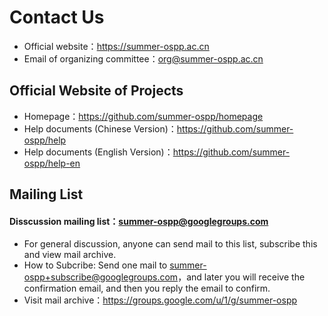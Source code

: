 # Contact Us

- Official website：<https://summer-ospp.ac.cn>
- Email of organizing committee：[org@summer-ospp.ac.cn](mailto:summer@iscas.ac.cn)

## Official Website of Projects

- Homepage：<https://github.com/summer-ospp/homepage>
- Help documents (Chinese Version)：<https://github.com/summer-ospp/help>
- Help documents (English Version)：<https://github.com/summer-ospp/help-en>

## Mailing List

#### Disscussion mailing list：[summer-ospp@googlegroups.com](mailto:summer-ospp@googlegroups.com)

- For general discussion, anyone can send mail to this list, subscribe this and view mail archive.
- How to Subcribe: Send one mail to [summer-ospp+subscribe@googlegroups.com](mailto:summer-ospp+subscribe@googlegroups.com)，and later you will receive the confirmation email, and then you reply the email to confirm.
- Visit mail archive：<https://groups.google.com/u/1/g/summer-ospp>

